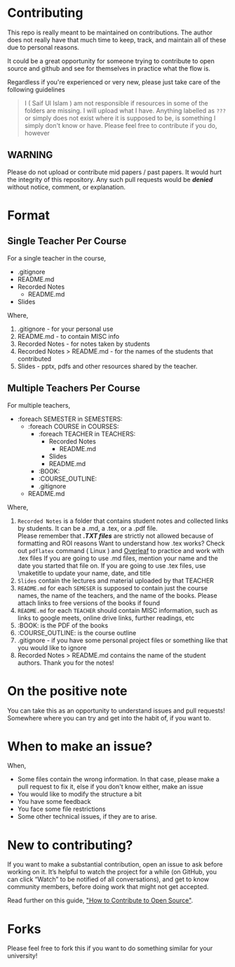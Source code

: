 # Contributing

This repo is really meant to be maintained on contributions. The author does not really have that much time to keep, track, and maintain all of these due to personal reasons.

It could be a great opportunity for someone trying to contribute to open source and github and see for themselves in practice what the flow is.

Regardless if you're experienced or very new, please just take care of the following guidelines

> I ( Saif Ul Islam ) am not responsible if resources in some of the folders are missing. 
> I will upload what I have. Anything labelled as `???` or simply does not exist where it is supposed to be, is something I simply don't know or have.
> Please feel free to contribute if you do, however

## WARNING

Please do not upload or contribute mid papers / past papers. It would hurt the integrity of this repository.
Any such pull requests would be ***denied*** without notice, comment, or explanation.

# Format

## Single Teacher Per Course

For a single teacher in the course,

- .gitignore
- README.md
- Recorded Notes
  - README.md
- Slides

Where,

1. .gitignore - for your personal use
2. README.md - to contain MISC info
3. Recorded Notes - for notes taken by students
4. Recorded Notes > README.md - for the names of the students that contributed
5. Slides - pptx, pdfs and other resources shared by the teacher.

## Multiple Teachers Per Course

For multiple teachers,

- :foreach SEMESTER in SEMESTERS:
  - :foreach COURSE in COURSES:
    - :foreach TEACHER in TEACHERS:
      - Recorded Notes
        - README.md 
      - Slides
      - README.md
    - :BOOK:
    - :COURSE_OUTLINE:
    - .gitignore
  - README.md
 
Where,
 
1. `Recorded Notes` is a folder that contains student notes and collected links by students. It can be a .md, a .tex, or a .pdf file.  
  Please remember that ***.TXT files*** are strictly not allowed because of formatting and ROI reasons
  Want to understand how .tex works? Check out `pdflatex` command ( Linux ) and [Overleaf](overleaf.com) to practice and work with .tex files
  If you are going to use .md files, mention your name and the date you started that file on.
  If you are going to use .tex files, use \maketitle to update your name, date, and title
2. `Slides` contain the lectures and material uploaded by that TEACHER
3. `README.md` for each `SEMESER` is supposed to contain just the course names, the name of the teachers, and the name of the books. 
  Please attach links to free versions of the books if found
4. `README.md` for each `TEACHER` should contain MISC information, such as links to google meets, online drive links, further readings, etc
5. :BOOK: is the PDF of the books
6. :COURSE_OUTLINE: is the course outline
7. .gitignore - if you have some personal project files or something like that you would like to ignore
8. Recorded Notes > README.md contains the name of the student authors. Thank you for the notes!

# On the positive note

You can take this as an opportunity to understand issues and pull requests! Somewhere where you can try and get into the habit of, if you want to.

# When to make an issue?

When,

- Some files contain the wrong information. In that case, please make a pull request to fix it, else if you don't know either, make an issue
- You would like to modify the structure a bit
- You have some feedback
- You face some file restrictions
- Some other technical issues, if they are to arise.

# New to contributing?

If you want to make a substantial contribution, open an issue to ask before working on it. 
It’s helpful to watch the project for a while (on GitHub, you can click “Watch” to be notified of all conversations), and 
get to know community members, before doing work that might not get accepted.

Read further on this guide, ["How to Contribute to Open Source"](https://opensource.guide/how-to-contribute/#:~:text=If%20you%20want%20to%20make,that%20might%20not%20get%20accepted.).

# Forks

Please feel free to fork this if you want to do something similar for your university!